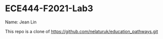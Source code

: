 # ECE444-F2021-Lab3

Name: Jean Lin

This repo is a clone of https://github.com/nelaturuk/education_pathways.git

